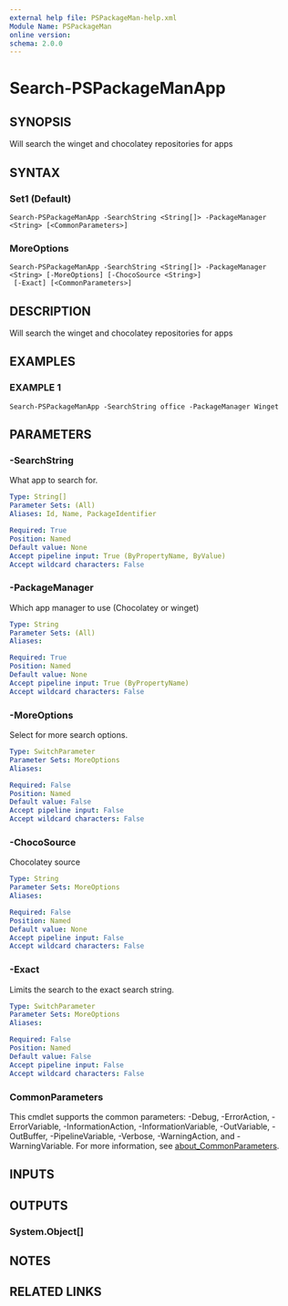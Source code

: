 ```yaml
---
external help file: PSPackageMan-help.xml
Module Name: PSPackageMan
online version:
schema: 2.0.0
---
```


# Search-PSPackageManApp

## SYNOPSIS
Will search the winget and chocolatey repositories for apps

## SYNTAX

### Set1 (Default)
```
Search-PSPackageManApp -SearchString <String[]> -PackageManager <String> [<CommonParameters>]
```

### MoreOptions
```
Search-PSPackageManApp -SearchString <String[]> -PackageManager <String> [-MoreOptions] [-ChocoSource <String>]
 [-Exact] [<CommonParameters>]
```

## DESCRIPTION
Will search the winget and chocolatey repositories for apps

## EXAMPLES

### EXAMPLE 1
```
Search-PSPackageManApp -SearchString office -PackageManager Winget
```

## PARAMETERS

### -SearchString
What app to search for.

```yaml
Type: String[]
Parameter Sets: (All)
Aliases: Id, Name, PackageIdentifier

Required: True
Position: Named
Default value: None
Accept pipeline input: True (ByPropertyName, ByValue)
Accept wildcard characters: False
```

### -PackageManager
Which app manager to use (Chocolatey or winget)

```yaml
Type: String
Parameter Sets: (All)
Aliases:

Required: True
Position: Named
Default value: None
Accept pipeline input: True (ByPropertyName)
Accept wildcard characters: False
```

### -MoreOptions
Select for more search options.

```yaml
Type: SwitchParameter
Parameter Sets: MoreOptions
Aliases:

Required: False
Position: Named
Default value: False
Accept pipeline input: False
Accept wildcard characters: False
```

### -ChocoSource
Chocolatey source

```yaml
Type: String
Parameter Sets: MoreOptions
Aliases:

Required: False
Position: Named
Default value: None
Accept pipeline input: False
Accept wildcard characters: False
```

### -Exact
Limits the search to the exact search string.

```yaml
Type: SwitchParameter
Parameter Sets: MoreOptions
Aliases:

Required: False
Position: Named
Default value: False
Accept pipeline input: False
Accept wildcard characters: False
```

### CommonParameters
This cmdlet supports the common parameters: -Debug, -ErrorAction, -ErrorVariable, -InformationAction, -InformationVariable, -OutVariable, -OutBuffer, -PipelineVariable, -Verbose, -WarningAction, and -WarningVariable. For more information, see [about_CommonParameters](http://go.microsoft.com/fwlink/?LinkID=113216).

## INPUTS

## OUTPUTS

### System.Object[]
## NOTES

## RELATED LINKS
